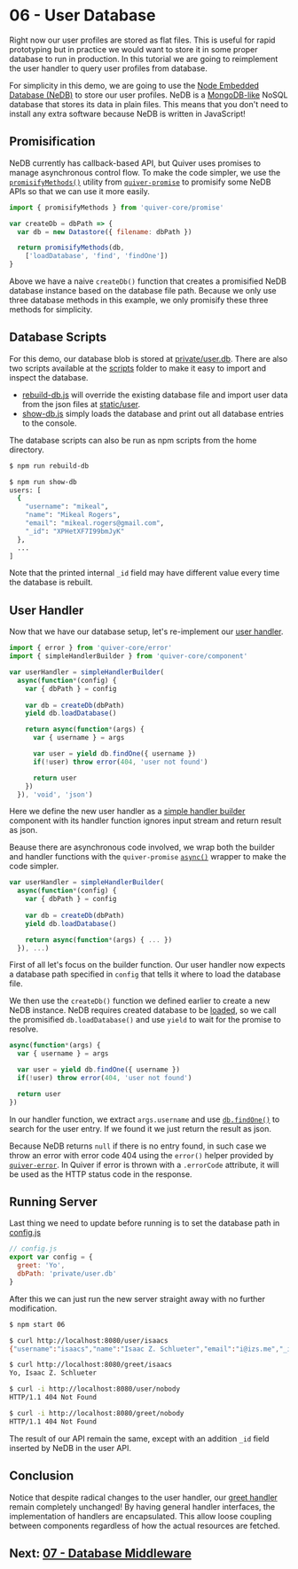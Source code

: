 # 06 - User Database

Right now our user profiles are stored as flat files. This is useful for rapid prototyping but in practice we would want to store it in some proper database to run in production. In this tutorial we are going to reimplement the user handler to query user profiles from database.

For simplicity in this demo, we are going to use the [Node Embedded Database (NeDB)](https://github.com/louischatriot/nedb) to store our user profiles. NeDB is a [MongoDB-like](http://www.mongodb.org/) NoSQL database that stores its data in plain files. This means that you don't need to install any extra software because NeDB is written in JavaScript!

## Promisification

NeDB currently has callback-based API, but Quiver uses promises to manage asynchronous control flow. To make the code simpler, we use the [`promisifyMethods()`](https://github.com/quiverjs/doc/wiki/Promises#promisifymethods) utility from [`quiver-promise`](https://github.com/quiverjs/quiver-promise) to promisify some NeDB APIs so that we can use it more easily.

```javascript
import { promisifyMethods } from 'quiver-core/promise'

var createDb = dbPath => {
  var db = new Datastore({ filename: dbPath })

  return promisifyMethods(db, 
    ['loadDatabase', 'find', 'findOne'])
}
```

Above we have a naive `createDb()` function that creates a promisified NeDB database instance based on the database file path. Because we only use three database methods in this example, we only promisify these three methods for simplicity.

## Database Scripts

For this demo, our database blob is stored at [private/user.db](../../private/user.db). There are also two scripts available at the [scripts](../../scripts) folder to make it easy to import and inspect the database. 

  - [rebuild-db.js](../../scripts/rebuild-db.js) will override the existing database file and import user data from the json files at [static/user](../../static/user).
  - [show-db.js](../../scripts/show-db.js) simply loads the database and print out all database entries to the console.

The database scripts can also be run as npm scripts from the home directory.

```bash
$ npm run rebuild-db

$ npm run show-db
users: [
  {
    "username": "mikeal",
    "name": "Mikeal Rogers",
    "email": "mikeal.rogers@gmail.com",
    "_id": "XPHetXF7I99bmJyK"
  },
  ...
]
```
Note that the printed internal `_id` field may have different value every time the database is rebuilt.

## User Handler

Now that we have our database setup, let's re-implement our [user handler](user.js).

```javascript
import { error } from 'quiver-core/error'
import { simpleHandlerBuilder } from 'quiver-core/component'

var userHandler = simpleHandlerBuilder(
  async(function*(config) {
    var { dbPath } = config
    
    var db = createDb(dbPath)
    yield db.loadDatabase()

    return async(function*(args) {
      var { username } = args

      var user = yield db.findOne({ username })
      if(!user) throw error(404, 'user not found')

      return user
    })
  }), 'void', 'json')
```

Here we define the new user handler as a [simple handler builder](https://github.com/quiverjs/doc/wiki/Handler-Components#simple-handler-builder) component with its handler function ignores input stream and return result as json.

Beause there are asynchronous code involved, we wrap both the builder and handler functions with the `quiver-promise` [`async()`](https://github.com/quiverjs/doc/wiki/Promises#async) wrapper to make the code simpler.

```javascript
var userHandler = simpleHandlerBuilder(
  async(function*(config) {
    var { dbPath } = config
    
    var db = createDb(dbPath)
    yield db.loadDatabase()

    return async(function*(args) { ... })
  }), ...)
```

First of all let's focus on the builder function. Our user handler now expects a database path specified in `config` that tells it where to load the database file.

We then use the `createDb()` function we defined earlier to create a new NeDB instance. NeDB requires created database to be [loaded](https://github.com/louischatriot/nedb#creatingloading-a-database), so we call the promisified `db.loadDatabase()` and use `yield` to wait for the promise to resolve.

```javascript
async(function*(args) {
  var { username } = args

  var user = yield db.findOne({ username })
  if(!user) throw error(404, 'user not found')

  return user
})
```

In our handler function, we extract `args.username` and use [`db.findOne()`](https://github.com/louischatriot/nedb/wiki/Finding-documents) to search for the user entry. If we found it we just return the result as json.

Because NeDB returns `null` if there is no entry found, in such case we throw an error with error code 404 using the `error()` helper provided by [`quiver-error`](https://github.com/quiverjs/doc/wiki/Errors). In Quiver if error is thrown with a `.errorCode` attribute, it will be used as the HTTP status code in the response.

## Running Server

Last thing we need to update before running is to set the database path in [config.js](config.js)

```javascript
// config.js
export var config = { 
  greet: 'Yo',
  dbPath: 'private/user.db'
}
```

After this we can just run the new server straight away with no further modification.

```bash
$ npm start 06
```

```bash
$ curl http://localhost:8080/user/isaacs
{"username":"isaacs","name":"Isaac Z. Schlueter","email":"i@izs.me","_id":"gPMXTWL0r82ZRn28"}

$ curl http://localhost:8080/greet/isaacs
Yo, Isaac Z. Schlueter

$ curl -i http://localhost:8080/user/nobody
HTTP/1.1 404 Not Found

$ curl -i http://localhost:8080/greet/nobody
HTTP/1.1 404 Not Found
```

The result of our API remain the same, except with an addition `_id` field inserted by NeDB in the user API.

## Conclusion

Notice that despite radical changes to the user handler, our [greet handler](greet.js) remain completely unchanged! By having general handler interfaces, the implementation of handlers are encapsulated. This allow loose coupling between components regardless of how the actual resources are fetched.

## Next: [07 - Database Middleware](../07/tutorial.md)